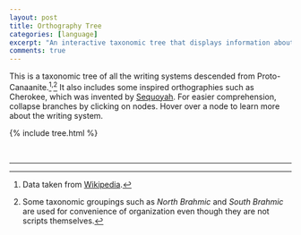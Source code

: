 ```yaml
---
layout: post
title: Orthography Tree
categories: [language]
excerpt: "An interactive taxonomic tree that displays information about the world's writing systems."
comments: true
---
```


This is a taxonomic tree of all the writing systems descended from Proto-Canaanite.[^1]<sup>,</sup>[^2] It also includes some inspired orthographies such as Cherokee, which was invented by [Sequoyah](https://en.wikipedia.org/wiki/Sequoyah). For easier comprehension, collapse branches by clicking on nodes. Hover over a node to learn more about the writing system.

{% include tree.html %}

&nbsp;
<hr/>

[^1]: Data taken from [Wikipedia](https://en.wikipedia.org/wiki/List_of_writing_systems).
[^2]: Some taxonomic groupings such as *North Brahmic* and *South Brahmic* are used for convenience of organization even though they are not scripts themselves.